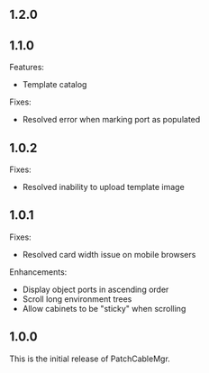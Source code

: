 ## 1.2.0

## 1.1.0

Features:
- Template catalog

Fixes:
- Resolved error when marking port as populated

## 1.0.2

Fixes:
- Resolved inability to upload template image

## 1.0.1

Fixes:
- Resolved card width issue on mobile browsers

Enhancements:
- Display object ports in ascending order
- Scroll long environment trees
- Allow cabinets to be "sticky" when scrolling

## 1.0.0

This is the initial release of PatchCableMgr.
